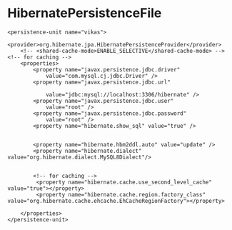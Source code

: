 # HibernatePersistenceFile


<persistence xmlns="http://xmlns.jcp.org/xml/ns/persistence"
	xmlns:xsi="http://www.w3.org/2001/XMLSchema-instance"
	xsi:schemaLocation="http://xmlns.jcp.org/xml/ns/persistence
  http://xmlns.jcp.org/xml/ns/persistence/persistence_2_1.xsd"
	version="2.1">

	<persistence-unit name="vikas">
		<provider>org.hibernate.jpa.HibernatePersistenceProvider</provider>
		<!-- <shared-cache-mode>ENABLE_SELECTIVE</shared-cache-mode> -->       <!-- for caching -->  
		<properties>
			<property name="javax.persistence.jdbc.driver"
				value="com.mysql.cj.jdbc.Driver" />
			<property name="javax.persistence.jdbc.url"
			
				value="jdbc:mysql://localhost:3306/hibernate" />
			<property name="javax.persistence.jdbc.user"
				value="root" />
			<property name="javax.persistence.jdbc.password"
				value="root" />
			<property name="hibernate.show_sql" value="true" />


			<property name="hibernate.hbm2ddl.auto" value="update" />
			<property name="hibernate.dialect" value="org.hibernate.dialect.MySQL8Dialect"/>
  			
  			
  			<!-- for caching --> 
			 <property name="hibernate.cache.use_second_level_cache" value="true"></property> 
			 <property name="hibernate.cache.region.factory_class" value="org.hibernate.cache.ehcache.EhCacheRegionFactory"></property> 
			
		</properties>
	</persistence-unit>
</persistence>
